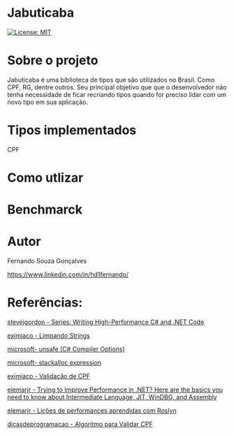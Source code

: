 # Jabuticaba
[![License: MIT](https://img.shields.io/badge/License-MIT-yellow.svg)](https://github.com/hd1fernando/Jabuticaba/blob/feature/cpf/LICENSE)

# Sobre o projeto

Jabuticaba é uma biblioteca de tipos que são utilizados no Brasil. Como CPF, RG, dentre outros.
Seu principal objetivo que que o desenvolvedor não tenha necessidade de ficar recriando tipos quando for preciso lidar com um novo tipo em sua aplicação.

# Tipos implementados
 CPF

# Como utlizar

# Benchmarck

# Autor
Fernando Souza Gonçalves

https://www.linkedin.com/in/hd1fernando/


# Referências:

[stevejgordon - Series: Writing High-Performance C# and .NET Code](https://www.stevejgordon.co.uk/writing-high-performance-csharp-and-dotnet-code)

[eximiaco - Limpando Strings](https://www.eximiaco.tech/pt/2019/06/11/limpando-strings/)

[microsoft- unsafe (C# Compiler Options)](https://docs.microsoft.com/en-us/dotnet/csharp/language-reference/compiler-options/unsafe-compiler-option)

[microsoft- stackalloc expression](https://docs.microsoft.com/en-us/dotnet/csharp/language-reference/operators/stackalloc)

[eximiaco - Validação de CPF](https://www.eximiaco.tech/pt/2019/06/11/validacao-de-cpf/)

[elemarjr - Trying to Improve Performance in .NET? Here are the basics you need to know about Intermediate Language, JIT, WinDBG, and Assembly](https://www.elemarjr.com/en/archive/trying-to-improve-performance-in-net-here-are-the-basics-you-need-to-know-about-intermediate-language-jit-windbg-and-assembly/)

[elemarjr - Lições de performances aprendidas com Roslyn](https://www.elemarjr.com/pt/archive/licoes-de-performances-aprendidas-com-roslyn-1-objectpool-e-pooledstringbuilder/)

[dicasdeprogramacao - Algoritmo para Validar CPF](https://dicasdeprogramacao.com.br/algoritmo-para-validar-cpf/)
